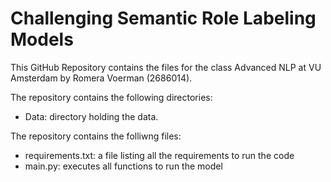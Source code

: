 # Challenging Semantic Role Labeling Models

This GitHub Repository contains the files for the class Advanced NLP at VU Amsterdam by Romera Voerman (2686014).

The repository contains the following directories:
- Data: directory holding the data.

The repository contains the folliwng files:
- requirements.txt: a file listing all the requirements to run the code
- main.py: executes all functions to run the model
